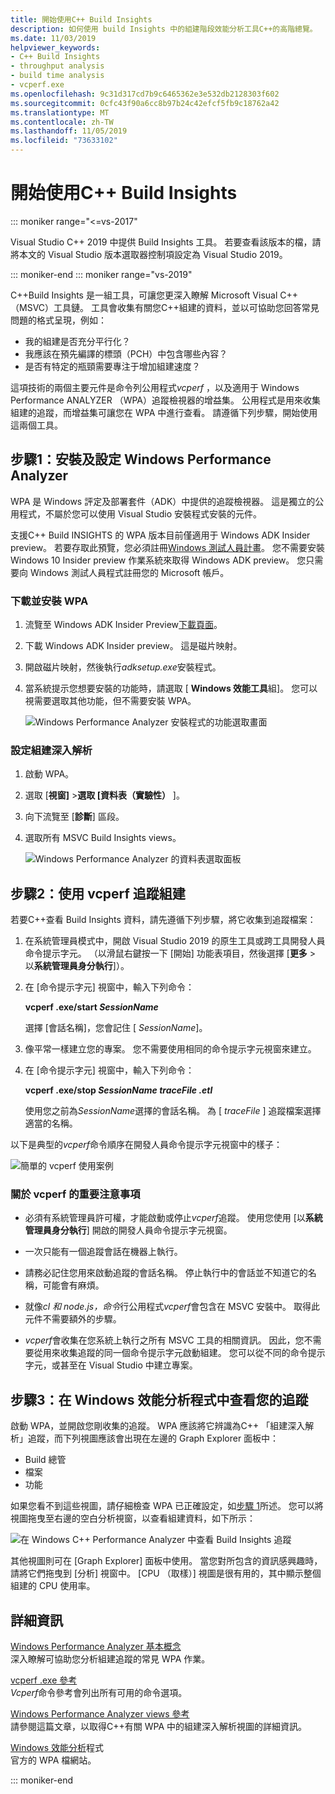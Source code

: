 ```yaml
---
title: 開始使用C++ Build Insights
description: 如何使用 build Insights 中的組建階段效能分析工具C++的高階總覽。
ms.date: 11/03/2019
helpviewer_keywords:
- C++ Build Insights
- throughput analysis
- build time analysis
- vcperf.exe
ms.openlocfilehash: 9c31d317cd7b9c6465362e3e532db2128303f602
ms.sourcegitcommit: 0cfc43f90a6cc8b97b24c42efcf5fb9c18762a42
ms.translationtype: MT
ms.contentlocale: zh-TW
ms.lasthandoff: 11/05/2019
ms.locfileid: "73633102"
---
```

# <a name="get-started-with-c-build-insights"></a>開始使用C++ Build Insights

::: moniker range="<=vs-2017"

Visual Studio C++ 2019 中提供 Build Insights 工具。 若要查看該版本的檔，請將本文的 Visual Studio 版本選取器控制項設定為 Visual Studio 2019。

::: moniker-end
::: moniker range="vs-2019"

C++Build Insights 是一組工具，可讓您更深入瞭解 Microsoft Visual C++ （MSVC）工具鏈。 工具會收集有關您C++組建的資料，並以可協助您回答常見問題的格式呈現，例如：

- 我的組建是否充分平行化？
- 我應該在預先編譯的標頭（PCH）中包含哪些內容？
- 是否有特定的瓶頸需要專注于增加組建速度？

這項技術的兩個主要元件是命令列公用程式*vcperf* ，以及適用于 Windows Performance ANALYZER （WPA）追蹤檢視器的增益集。 公用程式是用來收集組建的追蹤，而增益集可讓您在 WPA 中進行查看。 請遵循下列步驟，開始使用這兩個工具。

## <a name="step-1-install-and-configure-windows-performance-analyzer"></a>步驟1：安裝及設定 Windows Performance Analyzer

WPA 是 Windows 評定及部署套件（ADK）中提供的追蹤檢視器。 這是獨立的公用程式，不屬於您可以使用 Visual Studio 安裝程式安裝的元件。

支援C++ Build INSIGHTS 的 WPA 版本目前僅適用于 Windows ADK Insider preview。 若要存取此預覽，您必須註冊[Windows 測試人員計畫](https://insider.windows.com)。 您不需要安裝 Windows 10 Insider preview 作業系統來取得 Windows ADK preview。 您只需要向 Windows 測試人員程式註冊您的 Microsoft 帳戶。

### <a name="to-download-and-install-wpa"></a>下載並安裝 WPA

1. 流覽至 Windows ADK Insider Preview[下載頁面](https://www.microsoft.com/software-download/windowsinsiderpreviewADK)。

1. 下載 Windows ADK Insider preview。 這是磁片映射。

1. 開啟磁片映射，然後執行*adksetup.exe*安裝程式。

1. 當系統提示您想要安裝的功能時，請選取 [ **Windows 效能工具**組]。 您可以視需要選取其他功能，但不需要安裝 WPA。

   ![Windows Performance Analyzer 安裝程式的功能選取畫面](media/wpa-installation.png)

### <a name="configuration-steps"></a>設定組建深入解析

1. 啟動 WPA。

1. 選取 [**視窗]** >**選取 [資料表（實驗性）** ]。

1. 向下流覽至 [**診斷**] 區段。

1. 選取所有 MSVC Build Insights views。

   ![Windows Performance Analyzer 的資料表選取面板](media/wpa-configuration.png)

## <a name="step-2-trace-your-build-with-vcperfexe"></a>步驟2：使用 vcperf 追蹤組建

若要C++查看 Build Insights 資料，請先遵循下列步驟，將它收集到追蹤檔案：

1. 在系統管理員模式中，開啟 Visual Studio 2019 的原生工具或跨工具開發人員命令提示字元。 （以滑鼠右鍵按一下 [開始] 功能表項目，然後選擇 [**更多** > 以**系統管理員身分執行**]）。

1. 在 [命令提示字元] 視窗中，輸入下列命令：

   **vcperf .exe/start _SessionName_**

   選擇 [會話名稱]，您會記住 [ *SessionName*]。

1. 像平常一樣建立您的專案。 您不需要使用相同的命令提示字元視窗來建立。

1. 在 [命令提示字元] 視窗中，輸入下列命令：

   **vcperf .exe/stop _SessionName_ _traceFile .etl_**

   使用您之前為*SessionName*選擇的會話名稱。 為 [ *traceFile* ] 追蹤檔案選擇適當的名稱。

以下是典型的*vcperf*命令順序在開發人員命令提示字元視窗中的樣子：

![簡單的 vcperf 使用案例](media/vcperf-simple-usage.png)

### <a name="important-notes-about-vcperfexe"></a>關於 vcperf 的重要注意事項

- 必須有系統管理員許可權，才能啟動或停止*vcperf*追蹤。 使用您使用 [以**系統管理員身分執行**] 開啟的開發人員命令提示字元視窗。

- 一次只能有一個追蹤會話在機器上執行。

- 請務必記住您用來啟動追蹤的會話名稱。 停止執行中的會話並不知道它的名稱，可能會有麻煩。

- 就像*cl* *和 node.js，命令*行公用程式*vcperf*會包含在 MSVC 安裝中。 取得此元件不需要額外的步驟。

- *vcperf*會收集在您系統上執行之所有 MSVC 工具的相關資訊。 因此，您不需要從用來收集追蹤的同一個命令提示字元啟動組建。 您可以從不同的命令提示字元，或甚至在 Visual Studio 中建立專案。

## <a name="step-3-view-your-trace-in-windows-performance-analyzer"></a>步驟3：在 Windows 效能分析程式中查看您的追蹤

啟動 WPA，並開啟您剛收集的追蹤。 WPA 應該將它辨識為C++ 「組建深入解析」追蹤，而下列視圖應該會出現在左邊的 Graph Explorer 面板中：

- Build 總管
- 檔案
- 功能

如果您看不到這些視圖，請仔細檢查 WPA 已正確設定，如[步驟 1](#configuration-steps)所述。 您可以將視圖拖曳至右邊的空白分析視窗，以查看組建資料，如下所示：

![在 Windows C++ Performance Analyzer 中查看 Build Insights 追蹤](media/wpa-viewing-trace.gif)

其他視圖則可在 [Graph Explorer] 面板中使用。 當您對所包含的資訊感興趣時，請將它們拖曳到 [分析] 視窗中。 [CPU （取樣）] 視圖是很有用的，其中顯示整個組建的 CPU 使用率。

## <a name="more-information"></a>詳細資訊

[Windows Performance Analyzer 基本概念](wpa-basics.md)\
深入瞭解可協助您分析組建追蹤的常見 WPA 作業。

[vcperf .exe 參考](vcperf-reference.md)\
*Vcperf*命令參考會列出所有可用的命令選項。

[Windows Performance Analyzer views 參考](wpa-views-reference.md)\
請參閱這篇文章，以取得C++有關 WPA 中的組建深入解析視圖的詳細資訊。

[Windows 效能分析](/windows-hardware/test/wpt/windows-performance-analyzer)程式\
官方的 WPA 檔網站。

::: moniker-end
